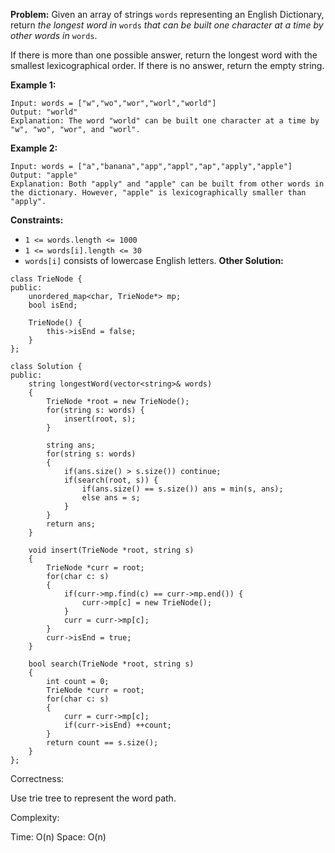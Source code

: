 **Problem:**
Given an array of strings `words` representing an English Dictionary, return *the longest word in* `words` *that can be built one character at a time by other words in* `words`.

If there is more than one possible answer, return the longest word with the smallest lexicographical order. If there is no answer, return the empty string.

 

**Example 1:**

```
Input: words = ["w","wo","wor","worl","world"]
Output: "world"
Explanation: The word "world" can be built one character at a time by "w", "wo", "wor", and "worl".
```

**Example 2:**

```
Input: words = ["a","banana","app","appl","ap","apply","apple"]
Output: "apple"
Explanation: Both "apply" and "apple" can be built from other words in the dictionary. However, "apple" is lexicographically smaller than "apply".
```

 

**Constraints:**

- `1 <= words.length <= 1000`
- `1 <= words[i].length <= 30`
- `words[i]` consists of lowercase English letters.
**Other Solution:**
```
class TrieNode {
public:
    unordered_map<char, TrieNode*> mp;
    bool isEnd;
    
    TrieNode() {
        this->isEnd = false;
    }
};

class Solution {
public:
    string longestWord(vector<string>& words) 
    {
        TrieNode *root = new TrieNode();
        for(string s: words) {
            insert(root, s);
        }
        
        string ans;
        for(string s: words) 
        {
            if(ans.size() > s.size()) continue;
            if(search(root, s)) {
                if(ans.size() == s.size()) ans = min(s, ans);
                else ans = s;
            }
        }
        return ans;
    }
    
    void insert(TrieNode *root, string s)
    {
        TrieNode *curr = root;
        for(char c: s)
        {
            if(curr->mp.find(c) == curr->mp.end()) {
                curr->mp[c] = new TrieNode();
            }
            curr = curr->mp[c];
        }
        curr->isEnd = true;
    }
    
    bool search(TrieNode *root, string s)
    {
        int count = 0;
        TrieNode *curr = root;
        for(char c: s)
        {
            curr = curr->mp[c];
            if(curr->isEnd) ++count;
        }
        return count == s.size();
    }
};
```
Correctness:

Use trie tree to represent the word path.

Complexity:

Time: O(n)
Space: O(n)